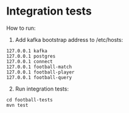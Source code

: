 # Integration tests

How to run:

1. Add kafka bootstrap address to /etc/hosts:

```
127.0.0.1 kafka
127.0.0.1 postgres
127.0.0.1 connect
127.0.0.1 football-match
127.0.0.1 football-player
127.0.0.1 football-query
```

2. Run integration tests:

```
cd football-tests
mvn test
```
